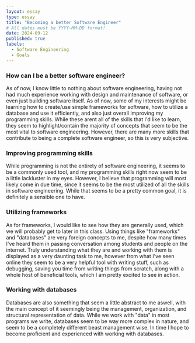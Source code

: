 ```yaml
---
layout: essay
type: essay
title: "Becoming a better Software Engineer"
# All dates must be YYYY-MM-DD format!
date: 2024-09-12
published: true
labels:
  - Software Engineering
  - Goals
---
```


### How can I be a better software engineer?
  As of now, I know little to nothing about software engineering, having not had much experience working with design and maintenance of software, or even just building software itself. As of now, some of my interests might be learning how to create/use simple frameworks for software, how to utilize a database and use it efficiently, and also just overall improving my programming skills. While these
arent all of the skills that I'd like to learn, they seem to highlight/contain the majority of concepts that seem to be the most vital to software engineering. However, there are many more skills that contribute to being a complete software engineer, so this is very subjective. 

### Improving programming skills 
While programming is not the entirety of software engineering, it seems to be a commonly used tool, and my programming skills right now seem to be a little lackluster in my eyes. However, I believe that programming will most likely come in due time, since it seems to be the most utilized of all the skills in software engineering. While that seems to be a pretty common goal, it is definitely
a sensible one to have.

### Utilizing frameworks
  As for frameworks, I would like to see how they are generally used, which we will probably get to later in this class. Using things like "frameworks" and "databases" are very foreign concepts to me, despite how many times I've heard them in passing conversation among students and people on the internet. Truly understanding what they are and working with them is displayed as a very daunting task
to me, however from what I've seen online they seem to be a very helpful tool with writing stuff, such as debugging, saving you time from writing things from scratch, along with a whole host of beneficial tools, which I am pretty excited to see in action.


### Working with databases
  Databases are also something that seem a little abstract to me aswell, with the main concept of it seemingly being the management, organization, and structural representation of data. While we work with "data" in most programs we write, databases seem to be way more complex in nature, and seem to be a completely different beast management wise. In time I hope to become proficient and experienced
with working with databases.
